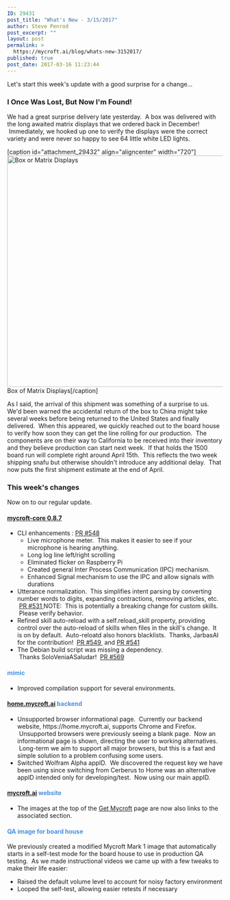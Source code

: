 ```yaml
---
ID: 29431
post_title: "What's New - 3/15/2017"
author: Steve Penrod
post_excerpt: ""
layout: post
permalink: >
  https://mycroft.ai/blog/whats-new-3152017/
published: true
post_date: 2017-03-16 11:23:44
---
```

Let's start this week's update with a good surprise for a change...
<h3>I Once Was Lost, But Now I'm Found!</h3>
We had a great surprise delivery late yesterday.  A box was delivered with the long awaited matrix displays that we ordered back in December!  Immediately, we hooked up one to verify the displays were the correct variety and were never so happy to see 64 little white LED lights.

[caption id="attachment_29432" align="aligncenter" width="720"]<a href="https://mycroft.ai/wp-content/uploads/2017/03/20170314_154511.jpg"><img class=" wp-image-29432" src="https://mycroft.ai/wp-content/uploads/2017/03/20170314_154511.jpg" alt="Box or Matrix Displays" width="720" height="540" /></a> Box of Matrix Displays[/caption]

As I said, the arrival of this shipment was something of a surprise to us.  We'd been warned the accidental return of the box to China might take several weeks before being returned to the United States and finally delivered.  When this appeared, we quickly reached out to the board house to verify how soon they can get the line rolling for our production.  The components are on their way to California to be received into their inventory and they believe production can start next week.  If that holds the 1500 board run will complete right around April 15th.  This reflects the two week shipping snafu but otherwise shouldn't introduce any additional delay.  That now puts the first shipment estimate at the end of April.
<h3>This week's changes</h3>
Now on to our regular update.
<h4><span style="color: #4990e2;"><a href="https://github.com/MycroftAI/mycroft-core/releases/tag/release%2Fv0.8.7" target="_blank" rel="noopener noreferrer">mycroft-core 0.8.7</a></span></h4>
<ul>
 	<li>CLI enhancements : <a href="https://github.com/MycroftAI/mycroft-core/pull/548">PR #548</a>
<ul>
 	<li>Live microphone meter.  This makes it easier to see if your microphone is hearing anything.</li>
 	<li>Long log line left/right scrolling</li>
 	<li>Eliminated flicker on Raspberry Pi</li>
 	<li>Created general Inter Process Communication (IPC) mechanism.</li>
 	<li>Enhanced Signal mechanism to use the IPC and allow signals with durations</li>
</ul>
</li>
 	<li>Utterance normalization.  This simplifies intent parsing by converting number words to digits, expanding contractions, removing articles, etc.  <a href="https://github.com/MycroftAI/mycroft-core/pull/531">PR #531
</a>NOTE:  This is potentially a breaking change for custom skills.  Please verify behavior.</li>
 	<li>Refined skill auto-reload with a self.reload_skill property, providing control over the auto-reload of skills when files in the skill's change.  It is on by default.  Auto-reloatd also honors blacklists.  Thanks, JarbasAI for the contribution!  <a href="https://github.com/MycroftAI/mycroft-core/pull/549">PR #549 </a> and <a href="https://github.com/MycroftAI/mycroft-core/pull/541">PR #541</a></li>
 	<li>The Debian build script was missing a dependency.  Thanks SoloVeniaASaludar!  <a href="https://github.com/MycroftAI/mycroft-core/pull/569">PR #569</a></li>
</ul>
<h4><span style="color: #4990e2;">mimic</span></h4>
<ul>
 	<li>Improved compilation support for several environments.</li>
</ul>
<h4><span style="color: #4990e2;"><a href="https://home.mycroft.ai">home.mycroft.ai</a> backend</span></h4>
<ul>
 	<li>Unsupported browser informational page.  Currently our backend website, https://home.mycroft.ai, supports Chrome and Firefox.  Unsupported browsers were previously seeing a blank page.  Now an informational page is shown, directing the user to working alternatives.  Long-term we aim to support all major browsers, but this is a fast and simple solution to a problem confusing some users.</li>
 	<li>Switched Wolfram Alpha appID.  We discovered the request key we have been using since switching from Cerberus to Home was an alternative appID intended only for developing/test.  Now using our main appID.</li>
</ul>
<h4><span style="color: #4990e2;"><a href="https://mycroft.ai/">mycroft.ai</a> website</span></h4>
<ul>
 	<li>The images at the top of the <a href="https://mycroft.ai/get-mycroft/">Get Mycroft</a> page are now also links to the associated section.</li>
</ul>
<h4><span style="color: #4990e2;">QA image for board house</span></h4>
We previously created a modified Mycroft Mark 1 image that automatically starts in a self-test mode for the board house to use in production QA testing.  As we made instructional videos we came up with a few tweaks to make their life easier:
<ul>
 	<li>Raised the default volume level to account for noisy factory environment</li>
 	<li>Looped the self-test, allowing easier retests if necessary</li>
</ul>